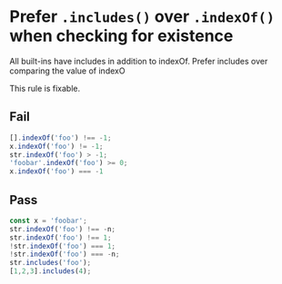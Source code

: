 # Prefer `.includes()` over `.indexOf()` when checking for existence

All built-ins have includes in addition to indexOf. Prefer includes over comparing the value of indexO

This rule is fixable.

## Fail

```js
[].indexOf('foo') !== -1;
x.indexOf('foo') != -1;
str.indexOf('foo') > -1;
'foobar'.indexOf('foo') >= 0;
x.indexOf('foo') === -1
```

## Pass

```js
const x = 'foobar';
str.indexOf('foo') !== -n;
str.indexOf('foo') !== 1;
!str.indexOf('foo') === 1;
!str.indexOf('foo') === -n;
str.includes('foo');
[1,2,3].includes(4);
```
